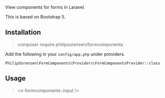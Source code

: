 View components for forms in Laravel.

This is based on Bootstrap 5. 

## Installation

> composer require philipsorensen/formcomponents

Add the following in your `config/app.php` under providers. 

```
PhilipSorensen\FormComponents\Providers\FormComponentsProvider::class
```

## Usage

> <x-formcomponents::input />
